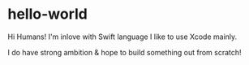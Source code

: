 # hello-world

Hi Humans! 
I'm inlove with Swift language 
I like to use Xcode mainly. 

I do have strong ambition & hope to build 
something out from scratch!
